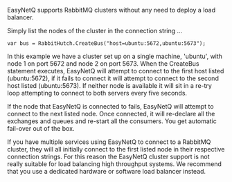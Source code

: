 EasyNetQ supports RabbitMQ clusters without any need to deploy a load balancer.

Simply list the nodes of the cluster in the connection string ...

    var bus = RabbitHutch.CreateBus("host=ubuntu:5672,ubuntu:5673");

In this example we have a cluster set up on a single machine, 'ubuntu', with node 1 on port 5672 and node 2 on port 5673. When the CreateBus statement executes, EasyNetQ will attempt to connect to the first host listed (ubuntu:5672), if it fails to connect it will attempt to connect to the second host listed (ubuntu:5673). If neither node is available it will sit in a re-try loop attempting to connect to both servers every five seconds.

If the node that EasyNetQ is connected to fails, EasyNetQ will attempt to connect to the next listed node. Once connected, it will re-declare all the exchanges and queues and re-start all the consumers. You get automatic fail-over out of the box.

If you have multiple services using EasyNetQ to connect to a RabbitMQ cluster, they will all initially connect to the first listed node in their respective connection strings. For this reason the EasyNetQ cluster support is not really suitable for load balancing high throughput systems. We recommend that you use a dedicated hardware or software load balancer instead.